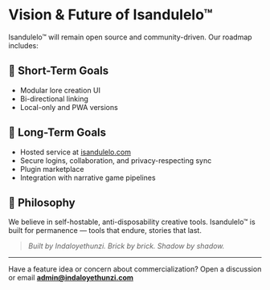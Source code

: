 # Vision & Future of Isandulelo™

Isandulelo™ will remain open source and community-driven. Our roadmap includes:

## 🚀 Short-Term Goals
- Modular lore creation UI
- Bi-directional linking
- Local-only and PWA versions

## 🧱 Long-Term Goals
- Hosted service at [isandulelo.com](https://isandulelo.com)
- Secure logins, collaboration, and privacy-respecting sync
- Plugin marketplace
- Integration with narrative game pipelines

## 🧠 Philosophy

We believe in self-hostable, anti-disposability creative tools. Isandulelo™ is built for permanence — tools that endure, stories that last.

> *Built by Indaloyethunzi. Brick by brick. Shadow by shadow.*

---

Have a feature idea or concern about commercialization? Open a discussion or email **admin@indaloyethunzi.com**